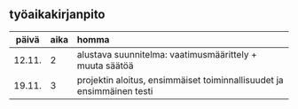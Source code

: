 ## työaikakirjanpito ##

| päivä | aika | homma  |
| :----:|:-----| :-----|
| 12.11. | 2    | alustava suunnitelma: vaatimusmäärittely + muuta säätöä |
| 19.11. | 3    | projektin aloitus, ensimmäiset toiminnallisuudet ja ensimmäinen testi |

